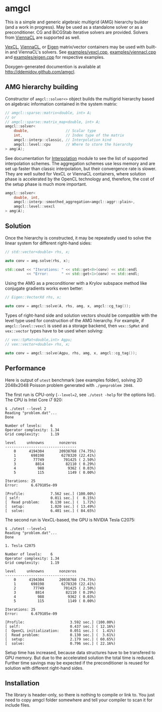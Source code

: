 amgcl
=====

This is a simple and generic algebraic multigrid (AMG) hierarchy builder (and a
work in progress).  May be used as a standalone solver or as a preconditioner.
CG and BiCGStab iterative solvers are provided. Solvers from
[ViennaCL][ViennaCL] are supported as well.

[VexCL][VexCL], [ViennaCL][ViennaCL], or [Eigen][Eigen] matrix/vector
containers may be used with built-in and ViennaCL's solvers. See
[examples/vexcl.cpp][ex1], [examples/viennacl.cpp][ex2] and
[examples/eigen.cpp][ex3] for respective examples.

Doxygen-generated documention is available at http://ddemidov.github.com/amgcl.

[VexCL]:    https://github.com/ddemidov/vexcl
[ViennaCL]: http://viennacl.sourceforge.net
[Eigen]:    http://eigen.tuxfamily.org

[ex1]: https://github.com/ddemidov/amgcl/blob/master/examples/vexcl.cpp
[ex2]: https://github.com/ddemidov/amgcl/blob/master/examples/viennacl.cpp
[ex3]: https://github.com/ddemidov/amgcl/blob/master/examples/eigen.cpp

AMG hierarchy building
----------------------

Constructor of `amgcl::solver<>` object builds the multigrid hierarchy based on
algebraic information contained in the system matrix:

```C++
// amgcl::sparse::matrix<double, int> A;
// or
// amgcl::sparse::matrix_map<double, int> A;
amgcl::solver<
    double,                 // Scalar type
    int,                    // Index type of the matrix
    amgcl::interp::classic, // Interpolation kind
    amgcl::level::cpu       // Where to store the hierarchy
> amg(A);
```

See documentation for [Interpolation][interp] module to see the list of
supported interpolation schemes. The aggregation schemes use less memory and
are set up faster than classic interpolation, but their convergence rate is
slower. They are well suited for VexCL or ViennaCL containers, where solution
phase is accelerated by the OpenCL technology and, therefore, the cost of the
setup phase is much more important.

[interp]: http://ddemidov.github.com/amgcl/group__interpolation.html

```C++
amgcl::solver<
    double, int,
    amgcl::interp::smoothed_aggregation<amgcl::aggr::plain>,
    amgcl::level::vexcl
> amg(A);
```

Solution
--------

Once the hierarchy is constructed, it may be repeatedly used to solve the
linear system for different right-hand sides:

```C++
// std::vector<double> rhs, x;

auto conv = amg.solve(rhs, x);

std::cout << "Iterations: " << std::get<0>(conv) << std::endl
          << "Error:      " << std::get<1>(conv) << std::endl;
```

Using the AMG as a preconditioner with a Krylov subspace method like conjugate
gradients works even better:
```C++
// Eigen::VectorXd rhs, x;

auto conv = amgcl::solve(A, rhs, amg, x, amgcl::cg_tag());
```

Types of right-hand side and solution vectors should be compatible with the
level type used for construction of the AMG hierarchy. For example,
if `amgcl::level::vexcl` is used as a storage backend, then `vex::SpMat` and
`vex::vector` types have to be used when solving:

```C++
// vex::SpMat<double,int> Agpu;
// vex::vector<double> rhs, x;

auto conv = amgcl::solve(Agpu, rhs, amg, x, amgcl::cg_tag());
```
Performance
-----------

Here is output of `utest` benchmark (see examples folder), solving 2D 2048x2048
Poisson problem generated with `./genproblem 2048`.

The first run is CPU-only (`--level=2`, see `./utest -help` for the options
list). The CPU is Intel Core i7 920:
```
$ ./utest --level 2
Reading "problem.dat"...
Done

Number of levels:    6
Operator complexity: 1.34
Grid complexity:     1.19

level     unknowns       nonzeros
---------------------------------
    0      4194304       20938768 (74.75%)
    1       698198        6278320 (22.41%)
    2        77749         701425 ( 2.50%)
    3         8814          82110 ( 0.29%)
    4          988           9362 ( 0.03%)
    5          115           1149 ( 0.00%)

Iterations: 25
Error:      6.679105e-09

[Profile:            7.562 sec.] (100.00%)
[ self:              0.011 sec.] (  0.15%)
[  Read problem:     0.130 sec.] (  1.72%)
[  setup:            1.020 sec.] ( 13.49%)
[  solve:            6.401 sec.] ( 84.65%)
```

The second run is VexCL-based, the GPU is NVIDIA Tesla C2075:
```
$ ./utest --level=1
Reading "problem.dat"...
Done

1. Tesla C2075

Number of levels:    6
Operator complexity: 1.34
Grid complexity:     1.19

level     unknowns       nonzeros
---------------------------------
    0      4194304       20938768 (74.75%)
    1       698198        6278320 (22.41%)
    2        77749         701425 ( 2.50%)
    3         8814          82110 ( 0.29%)
    4          988           9362 ( 0.03%)
    5          115           1149 ( 0.00%)

Iterations: 25
Error:      6.679105e-09

[Profile:                     3.592 sec.] (100.00%)
[ self:                       0.437 sec.] ( 12.16%)
[  OpenCL initialization:     0.051 sec.] (  1.41%)
[  Read problem:              0.130 sec.] (  3.61%)
[  setup:                     2.179 sec.] ( 60.65%)
[  solve:                     0.796 sec.] ( 22.16%)
```

Setup time has increased, because data structures have to be transfered to GPU
memory. But due to the accelerated solution the total time is reduced. Further
time savings may be expected if the preconditioner is reused for solution with
different right-hand sides.

Installation
------------

The library is header-only, so there is nothing to compile or link to. You just
need to copy amgcl folder somewhere and tell your compiler to scan it for
include files.


